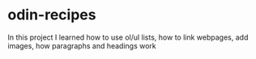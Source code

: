 # odin-recipes
In this project I learned how to use ol/ul lists, how to link webpages, add images, how paragraphs and headings work